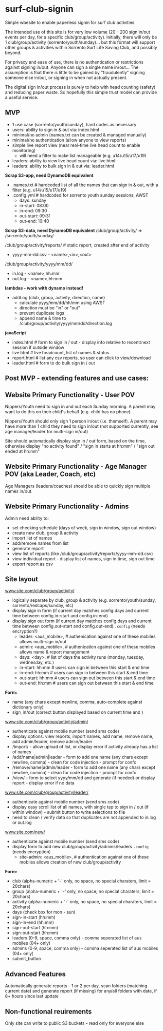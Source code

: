 # surf-club-signin
Simple wbesite to enable paperless signin for surf club activities

The intended use of this site is for very low volume (20 - 200 sign in/out events per day, for a specific club/group/activity).
Initially, there will only be 1 club/group/activity (sorrento/youth/sunday)... but this format will support other groups & activities within Sorrento Surf Life Saving Club, and possibly beyond.

For privacy and ease of use, there is no authentication or restrictions against signing in/out.
Anyone can sign a single name in/out... 
The assumption is that there is little to be gained by "fraudulently" signing someone else in/out, or signing in when not actually present.

The digital sign in/out process is purely to help with head counting (safety) and reducing paper waste.
So hopefully this simple trust model can provide a useful service.

## MVP

- 1 use case (sorrento/youth/sunday), hard codes as necessary
- users: ability to sign in & out via: index.html
- minimal/no admin (names.txt can be created & managed manually)
- minimal/no authentication (allow anyone to view reports)
- simple live report view (near real-time live head count to enable monitoring)
  - will need a filter to make list manageable (e.g. u14/u15/u17/u19)
- leaders: ability to view live head count via: live.html
- leaders: ability to bulk sign in & out via: leader.html

**Scrap S3-app, need DynamoDB equivalent**
- .names.txt   # hardcoded list of all the names that can sign in & out, with a filter (e.g. u14/u15/u17/u19)
- .config.yml  # hardcoded for sorrento youth sunday sessions, AWST
  - days:      sunday
  - in-start:  08:00
  - in-end:    09:30
  - out-start: 09:31
  - out-end:   10:40

**Scrap S3-data, need DynamoDB equivalent**
/club/group/activity/ => /sorrento/youth/sunday/

/club/group/activity/reports/  # static report, created after end of activity
- yyyy-mm-dd.csv - \<name\>,\<in\>,\<out\>  

/club/group/activity/yyyy/mm/dd/
- in.log - \<name\>,hh:mm
- out.log - \<name\>,hh:mm

**lambdas - work with dynamo instead!**
- addLog (club, group, activity, direction, name)
  - calculate yyyy/mm/dd/hh/mm using AWST
  - direction must be "in" or "out"
  - prevent duplicate logs
  - append name & time to /club/group/activity/yyyy/mm/dd/direction.log

**javaScript**
- index.html  # form to sign in / out  - display info relative to recent/next session if outside window
- live.html   # live headcount, list of names & status
- report.html # list any csv reports, so user can click to view/download
- leader.html # form to do bulk sign in / out

## Post MVP - extending features and use cases:

## Website Primary Functionality - User POV

Nippers/Youth need to sign in and out each Sunday morning. 
A parent may want to do this on their child's behalf (e.g. child has no phone).

Nippers/Youth should only sign 1 person in/out (i.e. themself).
A parent may have more than 1 child they need to sign in/out (not supported currently, see age manager/leader for multi-sign in/out)

Site should automatically display sign in / out form, based on the time, otherwise display "no activity found" / "sign in starts at hh:mm" / "sign out ended at hh:mm"

## Website Primary Functionality - Age Manager POV (aka Leader, Coach, etc)

Age Managers (leaders/coaches) should be able to quickly sign multiple names in/out.

## Website Primary Functionality - Admins

Admin need ability to:
- set checking schedule (days of week, sign in window, sign out window)
- create new club, group & activity
- import list of names
- add/remove names from list
- generate report
- view list of reports (like /club/group/activity/reports/yyyy-mm-dd.csv)
- view individual report - display list of names, sign in time, sign out time
- export report as csv

## Site layout

www.site.com/club/group/activity/
- logically separate by club, group & activity (e.g. sorrento/youth/sunday, sorrento/redcaps/sunday,  etc)
- display sign in form  (if current day matches config.days and current time between config.in-start and config.in-end)
- display sign out form (if current day matches config.days and current time between config.out-start and config.out-end)
`.config` (needs encryption?)
  - leader:    \<aus_mobile\>,  # authenication against one of these mobiles allows multi-sign in/out
  - admin:     \<aus_mobile\>,  # authenication against one of these mobiles allows name & report management
  - days:      \<day\>,         # list of days the activity runs (monday, tuesday, wednesday, etc.)
  - in-start:  hh:mm          # users can sign in between this start & end time 
  - in-end:    hh:mm          # users can sign in between this start & end time 
  - out-start: hh:mm          # users can sign out between this start & end time 
  - out-end:   hh:mm          # users can sign out between this start & end time 

**Form:**
- name  (any chars except newline, comma, auto-complete against dictionary only)
- sign_in/out (correct button displayed based on current time and )

www.site.com/club/group/activity/admin/
- authenticate against mobile number (send sms code)
- display options: view reports, import names, add name, remove name, add admin/leader, remove admin/leader
- /import/ - allow upload of list, or display error if activity already has a list of names
- /add/name|admin|leader    - form to add one name (any chars except newline, comma) - clean for code injection - prompt for confo
- /remove/name|admin/leader - form to add one name (any chars except newline, comma) - clean for code injection - prompt for confo
- /view/ - form to select yyyy/mm/dd and generate (if needed) or display report - display error if no data

www.site.com/club/group/activity/leader/
- authenticate against mobile number (send sms code)
- display easy scroll list of all names, with single tap to sign in / out (if within window) - submit button to write selections to file
- need to clean / verify data so that duplicates are not appended to in.log or out.log 

www.site.com/new/
- authenticate against mobile number (send sms code)
- display form to add new club/group/activity/admins/leaders
`.config` (needs encryption)
  - site-admin: \<aus_mobile\>,  # authentication against one of these mobiles allows creation of new club/group/activity

**Form:**
- club     (alpha-numeric + '-' only, no space, no special charaters, limit = 20chars)
- group    (alpha-numeric + '-' only, no space, no special charaters, limit = 20chars)
- activity (alpha-numeric + '-' only, no space, no special charaters, limit = 20chars)
- days     (check box for mon - sun)
- sign-in-start  (hh:mm)
- sign-in-end    (hh:mm)
- sign-out-start (hh:mm)
- sign-out-start (hh:mm)
- leaders  (0-9, space, comma only) - comma seperated list of aus mobiles (04+ only)
- admins   (0-9, space, comma only) - comma seperated list of aus mobiles (04+ only)
- submit_button


## Advanced Features

Automatically generate reports - 1 or 2 per day, scan folders (matching current date) and generate report (if missing) for any/all folders with data, if 8+ hours since last update 

## Non-functional reuirements

Only site can write to public S3 buckets - read only for everyone else
